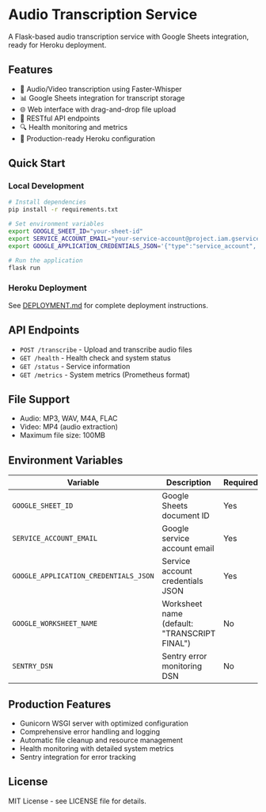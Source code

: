# Audio Transcription Service

A Flask-based audio transcription service with Google Sheets integration, ready for Heroku deployment.

## Features

- 🎵 Audio/Video transcription using Faster-Whisper
- 📊 Google Sheets integration for transcript storage
- 🌐 Web interface with drag-and-drop file upload
- 📱 RESTful API endpoints
- 🔍 Health monitoring and metrics
- 🚀 Production-ready Heroku configuration

## Quick Start

### Local Development
```bash
# Install dependencies
pip install -r requirements.txt

# Set environment variables
export GOOGLE_SHEET_ID="your-sheet-id"
export SERVICE_ACCOUNT_EMAIL="your-service-account@project.iam.gserviceaccount.com"
export GOOGLE_APPLICATION_CREDENTIALS_JSON='{"type":"service_account",...}'

# Run the application
flask run
```

### Heroku Deployment
See [DEPLOYMENT.md](DEPLOYMENT.md) for complete deployment instructions.

## API Endpoints

- `POST /transcribe` - Upload and transcribe audio files
- `GET /health` - Health check and system status
- `GET /status` - Service information
- `GET /metrics` - System metrics (Prometheus format)

## File Support

- Audio: MP3, WAV, M4A, FLAC
- Video: MP4 (audio extraction)
- Maximum file size: 100MB

## Environment Variables

| Variable | Description | Required |
|----------|-------------|----------|
| `GOOGLE_SHEET_ID` | Google Sheets document ID | Yes |
| `SERVICE_ACCOUNT_EMAIL` | Google service account email | Yes |
| `GOOGLE_APPLICATION_CREDENTIALS_JSON` | Service account credentials JSON | Yes |
| `GOOGLE_WORKSHEET_NAME` | Worksheet name (default: "TRANSCRIPT FINAL") | No |
| `SENTRY_DSN` | Sentry error monitoring DSN | No |

## Production Features

- Gunicorn WSGI server with optimized configuration
- Comprehensive error handling and logging
- Automatic file cleanup and resource management
- Health monitoring with detailed system metrics
- Sentry integration for error tracking

## License

MIT License - see LICENSE file for details.